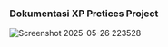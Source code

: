 ### Dokumentasi XP Prctices Project


![Screenshot 2025-05-26 223528](https://github.com/user-attachments/assets/db6dc48c-6a04-4d38-bf4f-18f78ea065e9)


